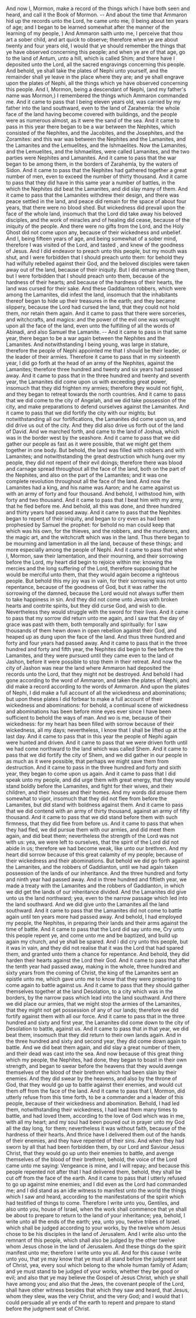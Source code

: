 And now I, Mormon, make a record of the things which I have both seen and heard, and call it the Book of Mormon. -- And about the time that Ammaron hid up the records unto the Lord, he came unto me, (I being about ten years of age; and I began to be learned somewhat after the manner of the learning of my people, ) And Ammaron saith unto me, I perceive that thou art a sober child, and art quick to observe; therefore when ye are about twenty and four years old, I would that ye should remember the things that ye have observed concerning this people; and when ye are of that age,  go to the land of Antum, unto a hill, which is called Shim; and there have I deposited unto the Lord, all the sacred engravings concerning this people. And behold, ye shall take the plates of Nephi unto yourself, and the remainder shall ye leave in the place where they are; and ye shall engrave upon the plates of Nephi, all the things which ye have observed concerning this people. And I, Mormon, being a descendant of Nephi, (and my father's name was Mormon,) I remembered the things which Ammaron commanded me. And it came to pass that I being eleven years old, was carried by my father into the land southward, even to the land of Zarahemla: the whole face of the land having become covered with buildings, and the people were as numerous almost, as it were the sand of the sea. And it came to pass in this year there began to be a war between the Nephites, which consisted of the Nephites, and the Jacobites, and the Josephites, and the Zoramites: and this war was between the Nephites and the Lamanites, and the Lamanites and the Lemuelites, and the Ishmaelites. Now the Lamanites, and the Lemuelites, and the Ishmaelites, were called Lamanites, and the two parties were Nephites and Lamanites. And it came to pass that the war began to be among them, in the borders of Zarahemla, by the waters of Sidon. And it came to pass that the Nephites had gathered together a great number of men, even to exceed the number of thirty thousand. And it came to pass that they did have in this same year a number of battles, in the which the Nephites did beat the Lamanites, and did slay many of them. And it came to pass that the Lamanites withdrew their design, and there was peace settled in the land, and peace did remain for the space of about four years, that there were no blood shed. But wickedness did prevail upon the face of the whole land, insomuch that the Lord did take away his beloved disciples, and the work of miracles and of healing did cease, because of the iniquity of the people. And there were no gifts from the Lord, and the Holy Ghost did not come upon any, because of their wickedness and unbelief. And I, being fifteen years of age, and being somewhat of a sober mind, therefore I was visited of the Lord, and tasted , and knew of the goodness of Jesus. And I did endeavor to preach unto this people, but my mouth was shut, and I were forbidden that I should preach unto them: for behold they had wilfully rebelled against their God, and the beloved disciples were taken away out of the land, because of their iniquity. But I did remain  among them, but I were forbidden that I should preach unto them, because of the hardness of their hearts; and because of the hardness of their hearts, the land was cursed for their sake. And these Gaddianton robbers, which were among the Lamanites, did infest the land, insomuch that the inhabitants thereof began to hide up their treasures in the earth; and they became slippery, because the Lord had cursed the land, that they could not hold them, nor retain them again. And it came to pass that there were sorceries, and witchcrafts, and magics: and the power of the evil one was wrought upon all the face of the land, even unto the fulfilling of all the words of Abinadi, and also Samuel the Lamanite. -- And it came to pass in that same year, there began to be a war again between the Nephites and the Lamanites. And notwithstanding I being young, was large in stature, therefore the people of Nephi appointed me that I should be their leader, or the leader of their armies. Therefore it came to pass that in my sixteenth year, I did go forth at the head of an army of the Nephites, against the Lamanites; therefore three hundred and twenty and six years had passed away. And it came to pass that in the three hundred and twenty and seventh year, the Lamanites did come upon us with exceeding great power, insomuch that they did frighten my armies; therefore they would not fight, and they began to retreat towards the north countries. And it came to pass that we did come to the city of Angelah, and we did take possession of the city, and make preparations to defend ourselves against the Lamanites. And it came to pass that we did fortify the city with our mights; but notwithstanding all our fortifications, the Lamanites did come upon us, and did drive us out of the city. And they did also drive us forth out of the land of David. And we marched forth, and came to the land of Joshua, which was in the border west by the seashore. And it came to pass that we did gather our people as fast as it were possible, that we might get them together in one body. But behold, the land was filled with robbers and with Lamanites; and notwithstanding the great destruction which hung over my people, they did not repent of their evil doings; therefore there was blood and carnage spread throughout all the face of the land, both on the part of the Nephites, and also on the part of the Lamanites; and it was one complete revolution throughout all the face of the land. And now the Lamanites had a king, and his name was Aaron; and he came against us with an army of forty and  four thousand. And behold, I withstood him, with forty and two thousand. And it came to pass that I beat him with my army, that he fled before me. And behold, all this was done, and three hundred and thirty years had passed away. And it came to pass that the Nephites began to repent of their iniquity, and began to cry even as had been prophesied by Samuel the prophet: for behold no man could keep that which was his own, for the thieves, and the robbers, and the murderers, and the magic art, and the witchcraft which was in the land. Thus there began to be mourning and lamentation in all the land, because of these things; and more especially among the people of Nephi. And it came to pass that when I, Mormon, saw their lamentation, and their mourning, and their sorrowing before the Lord, my heart did begin to rejoice within me: knowing the mercies and the long suffering of the Lord, therefore supposing that he would be merciful unto them, that they would again become a righteous people. But behold this my joy was in vain, for their sorrowing was not unto repentance, because of the goodness of God, but it was rather the sorrowing of the damned, because the Lord would not always suffer them to take happiness in sin. And they did not come unto Jesus with broken hearts and contrite spirits, but they did curse God, and wish to die. Nevertheless they would struggle with the sword for their lives. And it came to pass that my sorrow did return unto me again, and I saw that the day of grace was past with them, both temporally and spiritually: for I saw thousands of them hewn down in open rebellion against their God, and heaped up as dung upon the face of the land. And thus three hundred and forty and four years had passed away. And it came to pass that in the three hundred and forty and fifth year, the Nephites did begin to flee before the Lamanites, and they were pursued until they came even to the land of Jashon, before it were possible to stop them in their retreat. And now the city of Jashon was near the land where Ammaron had deposited the records unto the Lord, that they might not be destroyed. And behold I had gone according to the word of Ammaron, and taken the plates of Nephi, and did make a record according to the words of Ammaron. And upon the plates of Nephi, I did make a full account of all the wickedness and abominations; but upon these plates I did forbear to make a full account of their wickedness and abominations: for behold, a continual scene of wickedness and  abominations has been before mine eyes ever since I have been sufficient to behold the ways of man. And wo is me, because of their wickedness: for my heart has been filled with sorrow because of their wickedness, all my days; nevertheless, I know that I shall be lifted up at the last day. And it came to pass that in this year the people of Nephi again were hunted and driven. And it came to pass that we were driven forth until we had come northward to the land which was called Shem. And it came to pass that we did fortify the city of Shem, and we did gather in our people in as much as it were possible, that perhaps we might save them from destruction. And it came to pass in the three hundred and forty and sixth year, they began to come upon us again. And it came to pass that I did speak unto my people, and did urge them with great energy, that they would stand boldly before the Lamanites, and fight for their wives, and their children, and their houses and their homes. And my words did arouse them somewhat to vigor, insomuch that they did not flee from before the Lamanites, but did stand with boldness against them. And it came to pass that we did contend with an army of thirty thousand, against an army of fifty thousand. And it came to pass that we did stand before them with such firmness, that they did flee from before us. And it came to pass that when they had fled, we did pursue them with our armies, and did meet them again, and did beat them; nevertheless the strength of the Lord was not with us: yea, we were left to ourselves, that the spirit of the Lord did not abide in us; therefore we had become weak, like unto our brethren. And my heart did sorrow because of this great calamity of my people; because of their wickedness and their abominations. But behold we did go forth against the Lamanites, and the robbers of Gaddianton, until we had again taken possession of the lands of our inheritance. And the three hundred and forty and ninth year had passed away. And in three hundred and fiftieth year, we made a treaty with the Lamanites and the robbers of Gaddianton, in which we did get the lands of our inheritance divided. And the Lamanites did give unto us the land northward; yea, even to the narrow passage which led into the land southward. And we did give unto the Lamanites all the land southward. And it came to pass that the Lamanites did not come to battle again until ten years more had passed away. And behold, I had employed my people, the Nephites, in preparing their  lands and their arms against the time of battle. And it came to pass that the Lord did say unto me, Cry unto this people repent ye, and come unto me and be baptized, and build up again my church, and ye shall be spared. And I did cry unto this people, but it was in vain, and they did not realise that it was the Lord that had spared them, and granted unto them a chance for repentance. And behold, they did harden their hearts against the Lord their God. And it came to pass that after the tenth year had passed away, making in the whole, three hundred and sixty years from the coming of Christ, the king of the Lamanites sent an epistle unto me, which gave unto me to know that they were preparing to come again to battle against us. And it came to pass that they should gather themselves together at the land Desolation, to a city which was in the borders, by the narrow pass which lead into the land southward. And there we did place our armies, that we might stop the armies of the Lamanites, that they might not get possession of any of our lands; therefore we did fortify against them with all our force. And it came to pass that in the three hundred and sixty and first year, the Lamanites did come down to the city of Desolation to battle, against us. And it came to pass that in that year, we did beat them, insomuch that they did return to their own lands again. And in the three hundred and sixty and second year, they did come down again to battle. And we did beat them again, and did slay a great number of them, and their dead was cast into the sea. And now because of this great thing which my people, the Nephites, had done, they began to boast in their own strength, and began to swear before the heavens that they would avenge themselves of the blood of their brethren which had been slain by their enemies. And they did swear by the heavens, and also by the throne of God, that they would go up to battle against their enemies, and would cut them off from the face of the land. And it came to pass that I, Mormon, did utterly refuse from this time forth, to be a commander and a leader of this people, because of their wickedness and abomination. Behold, I had led them, notwithstanding their wickedness, I had lead them many times to battle, and had loved them, according to the love of God which was in me, with all my heart; and my soul had been poured out in prayer unto my God all the day long, for them; nevertheless it was without faith, because of the hardness of their hearts. And thrice have I delivered  them out of the hands of their enemies, and they have repented of their sins. And when they had sworn by all that had been forbidden them, by our Lord and Saviour Jesus Christ, that they would go up unto their enemies to battle, and avenge themselves of the blood of their brethren, behold, the voice of the Lord came unto me saying: Vengeance is mine, and I will repay; and because this people repented not after that I had delivered them, behold, they shall be cut off from the face of the earth. And it came to pass that I utterly refused to go up against mine enemies; and I did even as the Lord had commanded me; and I did stand as an idle witness to manifest unto the world the things which I saw and heard, according to the manifestations of the spirit which had testified of things to come. Therefore I write unto you, Gentiles, and also unto you, house of Israel, when the work shall commence that ye shall be about to prepare to return to the land of your inheritance; yea, behold, I write unto all the ends of the earth; yea, unto you, twelve tribes of Israel. which shall be judged according to your works, by the twelve whom Jesus chose to be his disciples in the land of Jerusalem. And I write also unto the remnant of this people, which shall also be judged by the other twelve whom Jesus chose in the land of Jerusalem. And these things do the spirit manifest unto me; therefore I write unto you all. And for this cause I write unto you, that ye may know that ye must all stand before the judgment seat of Christ, yea, every soul which belong to the whole human family of Adam; and ye must stand to be judged of your works, whether they be good or evil; and also that ye may believe the Gospel of Jesus Christ, which ye shall have among you; and also that the Jews, the covenant people of the Lord, shall have other witness besides that which they saw and heard, that Jesus, whom they slew, was the very Christ, and the very God; and I would that I could persuade all ye ends of the earth to repent and prepare to stand before the judgment seat of Christ.